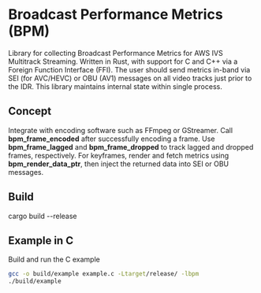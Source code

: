 # Broadcast Performance Metrics (BPM)
Library for collecting Broadcast Performance Metrics for AWS IVS Multitrack Streaming. Written in Rust, with support for C and C++ via a Foreign Function Interface (FFI).
The user should send metrics in-band via SEI (for AVC/HEVC) or OBU (AV1) messages on all video tracks just prior to the IDR. This library maintains internal state within single process.

## Concept
Integrate with encoding software such as FFmpeg or GStreamer. Call **bpm_frame_encoded** after successfully encoding a frame. Use **bpm_frame_lagged** and **bpm_frame_dropped** to track lagged and dropped frames, respectively. For keyframes, render and fetch metrics using **bpm_render_data_ptr**, then inject the returned data into SEI or OBU messages.

## Build
cargo build --release

## Example in C
Build and run the C example
```bash
gcc -o build/example example.c -Ltarget/release/ -lbpm
./build/example
```